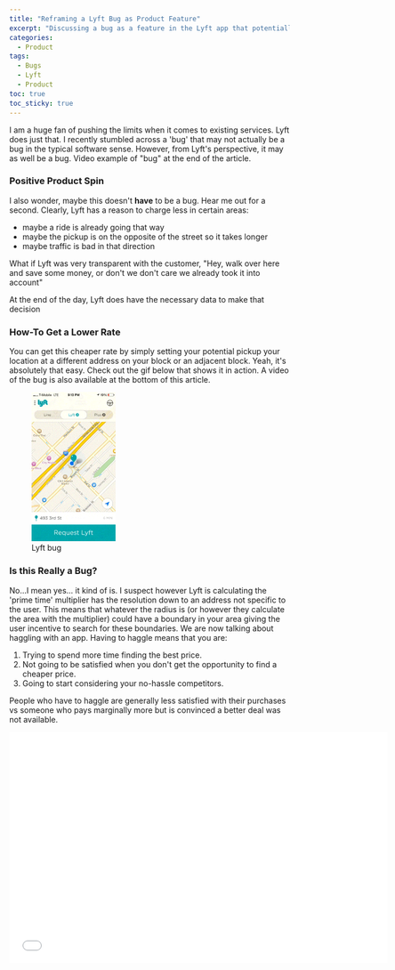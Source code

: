 ```yaml
---
title: "Reframing a Lyft Bug as Product Feature" 
excerpt: "Discussing a bug as a feature in the Lyft app that potentially gets users rides at a lower 'prime time' multiplier."
categories:
  - Product
tags:
  - Bugs
  - Lyft
  - Product
toc: true
toc_sticky: true
---
```

I am a huge fan of pushing the limits when it comes to existing services. Lyft does just that. I recently stumbled across a 'bug' that may not actually be a bug in the typical software sense. However, from Lyft's perspective, it may as well be a bug. Video example of "bug" at the end of the article.

### Positive **Product** Spin

I also wonder, maybe this doesn't **have** to be a bug. Hear me out for a second. Clearly, Lyft has a reason to charge less in certain areas:
- maybe a ride is already going that way
- maybe the pickup is on the opposite of the street so it takes longer
- maybe traffic is bad in that direction

What if Lyft was very transparent with the customer, "Hey, walk over here and save some money, or don't we don't care we already took it into account"

At the end of the day, Lyft does have the necessary data to make that decision

### How-To Get a Lower Rate
You can get this cheaper rate by simply setting your potential pickup your location at a different address on your block or an adjacent block. Yeah, it's absolutely that easy. Check out the gif below that shows it in action. A video of the bug is also available at the bottom of this article.

<figure style='width: 30%' class='align-left'>
  <a href='/assets/posts/migrated-codehatcher-blog/lyft-bug.gif'><img src='/assets/posts/migrated-codehatcher-blog/lyft-bug.gif'></a>
  <figcaption>Lyft bug</figcaption>
</figure>

### Is this Really a Bug?
No...I mean yes... it kind of is. I suspect however Lyft is calculating the 'prime time' multiplier has the resolution down to an address not specific to the user. This means that whatever the radius is (or however they calculate the area with the multiplier) could have a boundary in your area giving the user incentive to search for these boundaries.
We are now talking about haggling with an app. Having to haggle means that you are:
1. Trying to spend more time finding the best price.
2. Not going to be satisfied when you don't get the opportunity to find a cheaper price.
3. Going to start considering your no-hassle competitors.

People who have to haggle are generally less satisfied with their purchases vs someone who pays marginally more but is convinced a better deal was not available.


<iframe width="680" height="415" align="center" src="//www.youtube.com/embed/KFOZLP3UmU4" frameborder="0" allowfullscreen></iframe>
